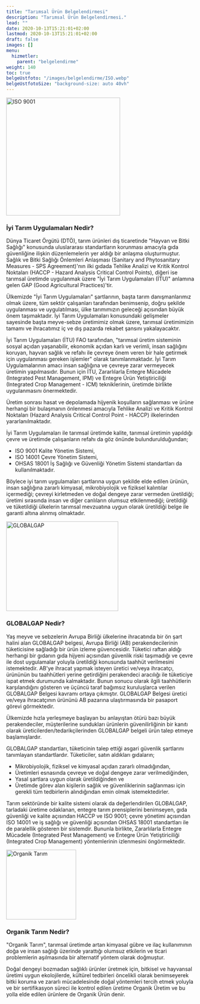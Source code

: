 ```yaml
---
title: "Tarımsal Ürün Belgelendirmesi"
description: "Tarımsal Ürün Belgelendirmesi."
lead: ""
date: 2020-10-13T15:21:01+02:00
lastmod: 2020-10-13T15:21:01+02:00
draft: false
images: []
menu:
  hizmetler:
    parent: "belgelendirme"
weight: 140
toc: true
belgeUstfoto: "/images/belgelendirme/ISO.webp"
belgeUstfotoSize: "background-size: auto 40vh"
---
```


<div class="text-center">
<img src="/images/belgelendirme/iyi-tarim-uygulamalari.jpg" width="305px" height="316px" class="img-fluid p-1" alt="ISO 9001"></div>

### İyi Tarım Uygulamaları Nedir?

Dünya Ticaret Örgütü (DTÖ), tarım ürünleri dış ticaretinde "Hayvan ve Bitki Sağlığı" konusunda uluslararası standartların korunması amacıyla gıda güvenliğine ilişkin düzenlemelerin yer aldığı bir anlaşma oluşturmuştur. Sağlık ve Bitki Sağlığı Önlemleri Anlaşması (Sanitary and Phytosanitary Measures - SPS Agreement)'nın ilki gıdada Tehlike Analizi ve Kritik Kontrol Noktaları (HACCP - Hazard Analysis Critical Control Points), diğeri ise tarımsal üretimde uygulanmak üzere "İyi Tarım Uygulamaları (İTU)" anlamına gelen GAP (Good Agricultural Practices)'tir. 

Ülkemizde "İyi Tarım Uygulamaları" şartlarının, başta tarım danışmanlarımız olmak üzere, tüm sektör çalışanları tarafından benimsenip, doğru şekilde uygulanması ve uygulatılması, ülke tarımımızın geleceği açısından büyük önem taşımaktadır. İyi Tarım Uygulamaları konusundaki gelişmeler sayesinde başta meyve-sebze üretimimiz olmak üzere, tarımsal üretimimizin tamamı ve ihracatımız iç ve dış pazarda rekabet şansını yakalayacaktır. 

İyi Tarım Uygulamaları (İTU) FAO tarafından, "tarımsal üretim sisteminin sosyal açıdan yaşanabilir, ekonomik açıdan karlı ve verimli, insan sağlığını koruyan, hayvan sağlık ve refahı ile çevreye önem veren bir hale getirmek için uygulanması gereken işlemler" olarak tanımlanmaktadır. İyi Tarım Uygulamalarının amacı insan sağlığına ve çevreye zarar vermeyecek üretimin yapılmasıdır. Bunun için İTU, Zararlılarla Entegre Mücadele (Integrated Pest Management, IPM) ve Entegre Ürün Yetiştiriciliği (Integrated Crop Management - ICM) tekniklerinin, üretimde birlikte uygulanmasını önermektedir.

Üretim sonrası hasat ve depolamada hijyenik koşulların sağlanması ve ürüne herhangi bir bulaşmanın önlenmesi amacıyla Tehlike Analizi ve Kritik Kontrol Noktaları (Hazard Analysis Critical Control Point - HACCP) ilkelerinden yararlanılmaktadır.

İyi Tarım Uygulamaları ile tarımsal üretimde kalite, tarımsal üretimin yapıldığı çevre ve üretimde çalışanların refahı da göz önünde bulundurulduğundan;

* ISO 9001 Kalite Yönetim Sistemi,
* ISO 14001 Çevre Yönetim Sistemi,
* OHSAS 18001 İş Sağlığı ve Güvenliği Yönetim Sistemi standartları da kullanılmaktadır.

Böylece iyi tarım uygulamaları şartlarına uygun şekilde elde edilen ürünün, insan sağlığına zararlı kimyasal, mikrobiyolojik ve fiziksel kalıntılar içermediği; çevreyi kirletmeden ve doğal dengeye zarar vermeden üretildiği; üretimi sırasında insan ve diğer canlıların olumsuz etkilenmediği; üretildiği ve tüketildiği ülkelerin tarımsal mevzuatına uygun olarak üretildiği belge ile garanti altına alınmış olmaktadır.

<div class="text-center">
<img src="/images/belgelendirme/global-gap.png" width="300px" height="240px" class="img-fluid p-1" alt="GLOBALGAP"></div>

### GLOBALGAP Nedir?

Yaş meyve ve sebzelerin Avrupa Birliği ülkelerine ihracatında bir ön şart halini alan GLOBALGAP belgesi, Avrupa Birliği (AB) perakendecilerinin tüketicisine sağladığı bir ürün izleme güvencesidir. Tüketici raftan aldığı herhangi bir gıdanın gıda hijyeni açısından güvenlik riski taşımadığı ve çevre ile dost uygulamalar yoluyla üretildiği konusunda taahhüt verilmesini istemektedir. AB'ye ihracat yapmak isteyen üretici ve/veya ihracatçı, ürününün bu taahhütleri yerine getirdiğini perakendeci aracılığı ile tüketiciye ispat etmek durumunda kalmaktadır. Bunun sonucu olarak ilgili taahhütlerin karşılandığını gösteren ve üçüncü taraf bağımsız kuruluşlarca verilen GLOBALGAP Belgesi kavramı ortaya çıkmıştır. GLOBALGAP Belgesi üretici ve/veya ihracatçının ürününü AB pazarına ulaştırmasında bir pasaport görevi görmektedir.

Ülkemizde hızla yerleşmeye başlayan bu anlayıştan ötürü bazı büyük perakendeciler, müşterilerine sundukları ürünlerin güvenilirliğinin bir kanıtı olarak üreticilerden/tedarikçilerinden GLOBALGAP belgeli ürün talep etmeye başlamışlardır.

GLOBALGAP standartları, tüketicinin talep ettiği asgari güvenlik şartlarını tanımlayan standartlardır. Tüketiciler, satın aldıkları gıdaların;

* Mikrobiyolojik, fiziksel ve kimyasal açıdan zararlı olmadığından,
* Üretimleri esnasında çevreye ve doğal dengeye zarar verilmediğinden,
* Yasal şartlara uygun olarak üretildiğinden ve
* Üretimde görev alan kişilerin sağlık ve güvenliklerinin sağlanması için gerekli tüm tedbirlerin alındığından emin olmak istemektedirler.

Tarım sektöründe bir kalite sistemi olarak da değerlendirilen GLOBALGAP, tarladaki üretime odaklanan, entegre tarım prensiplerini benimseyen, gıda güvenliği ve kalite açısından HACCP ve ISO 9001; çevre yönetimi açısından ISO 14001 ve iş sağlığı ve güvenliği açısından OHSAS 18001 standartları ile de paralellik gösteren bir sistemdir. Bununla birlikte, Zararlılarla Entegre Mücadele (Integrated Pest Management) ve Entegre Ürün Yetiştiriciliği (Integrated Crop Management) yöntemlerinin izlenmesini öngörmektedir.

<div class="text-center">
<img src="/images/belgelendirme/organik-tarim.jpg" width="187px" height="187px" class="img-fluid p-1" alt="Organik Tarım"></div>

### Organik Tarım Nedir?

"Organik Tarım", tarımsal üretimde artan kimyasal gübre ve ilaç kullanımının doğa ve insan sağlığı üzerinde yarattığı olumsuz etkilerin ve ticari problemlerin aşılmasında bir alternatif yöntem olarak doğmuştur. 

Doğal dengeyi bozmadan sağlıklı ürünler üretmek için, bitkisel ve hayvansal üretimi uygun ekolojilerde, kültürel tedbirleri öncelikli olarak benimseyerek bitki koruma ve zararlı mücadelesinde doğal yöntemleri tercih etmek yoluyla ve bir sertifikasyon süreci ile kontrol edilen üretime Organik Üretim ve bu yolla elde edilen ürünlere de Organik Ürün denir.

